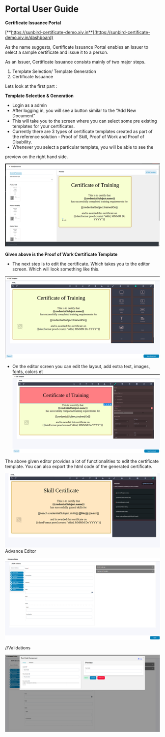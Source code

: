 # Portal User Guide

**Certificate Issuance Portal**

[**https://sunbird-certificate-demo.xiv.in**](https://sunbird-certificate-demo.xiv.in/dashboard)

As the name suggests, Certificate Issuance Portal enables an Issuer to select a sample certificate and issue it to a person.

As an Issuer, Certificate Issuance consists mainly of two major steps.

1. Template Selection/ Template Generation
2. Certificate Issuance

Lets look at the first part :

**Template Selection & Generation**

* Login as a admin
* After logging in, you will see a button similar to the “Add New Document”
* This will take you to the screen where you can select some pre existing templates for your certificates.
* Currently there are 3 types of certificate templates created as part of the reference solution - Proof of Skill, Proof of Work and Proof of Disability.
* Whenever you select a particular template, you will be able to see the

preview on the right hand side.

![](<../../.gitbook/assets/0 (1).png>)

**Given above is the Proof of Work Certificate Template**

* The next step is to edit the certificate. Which takes you to the editor screen. Which will look something like this.

![](../../.gitbook/assets/1.png)

* On the editor screen you can edit the layout, add extra text, images, fonts, colors et![](<../../.gitbook/assets/2 (1).png>)

The above given editor provides a lot of functionalities to edit the certificate template. You can also export the html code of the generated certificate.

![](<../../.gitbook/assets/3 (1).png>)Advance Editor

![](../../.gitbook/assets/4.png)

//Validations

![](<../../.gitbook/assets/5 (1).png>)
